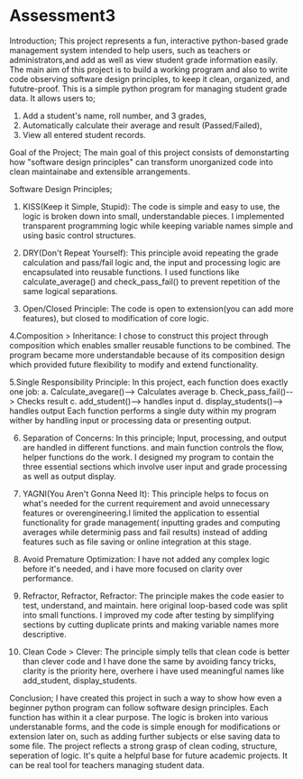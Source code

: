 # Assessment3

Introduction;
This project represents a fun, interactive python-based grade management system intended to help users, such as teachers or administrators,and  add as well as view student grade information easily. The main aim of this project is to build a working program and also to write code observing software design principles, to keep it clean, organized, and fututre-proof.
This is a simple python program for managing student grade data. It allows users to;
1. Add a student's name, roll number, and 3 grades,
2. Automatically calculate their average and result (Passed/Failed),
3. View all entered student records.

Goal of the Project; The main goal of this project consists of demonstarting how "software design principles" can transform unorganized code into clean maintainabe and extensible arrangements.

Software Design Principles;
1. KISS(Keep it Simple, Stupid): The code is simple and easy to use, the logic is broken down into small, understandable pieces. I implemented transparent programming logic while keeping variable names simple and using basic control structures.
   
2. DRY(Don't Repeat Yourself): This principle avoid repeating the grade calculation and pass/fail logic and, the input and processing logic are encapsulated into reusable functions. I used functions like calculate_average() and check_pass_fail() to prevent repetition of the same logical separations.

3. Open/Closed Principle: The code is open to extension(you can add more features), but closed to modification of core logic.
   
4.Composition > Inheritance:   I chose to construct this project through composition which enables smaller reusable functions to be combined. The program became more understandable because of its composition design which provided future flexibility to modify and extend functionality.

5.Single Responsibility Principle: In this project, each function does exactly one job:
   a. Calculate_avegare()--> Calculates average
   b. Check_pass_fail()--> Checks result
   c. add_student()--> handles input
   d. display_students()--> handles output
   Each function performs a single duty within my program wither by handling   input or processing data or presenting output.
   
6. Separation of Concerns: In this principle; Input, processing, and output are handled in different functions. and main function controls the flow, helper functions do the work. I designed my program to contain the three essential sections which involve user input and grade processing as well as output display.
   
7. YAGNI(You Aren't Gonna Need It): This principle helps to focus on what's needed for the current requirement and avoid unnecessary features or overengineering.I limited the application to essential functionality for grade management( inputting grades and computing averages while determinig pass and fail results) instead of adding features such as file saving or online integration at this stage.
   
8. Avoid Premature Optimization: I have not added any complex logic before it's needed, and i have more focused on clarity over performance.
   
9. Refractor, Refractor, Refractor: The principle makes the code easier to test, understand, and maintain. here original loop-based code was split into small functions. I improved my code after testing by simplifying sections by cutting duplicate prints and making variable names more descriptive.
   
10. Clean Code > Clever: The principle simply tells that clean code is better than clever code and I have done the same by avoiding fancy tricks, clarity is the priority here, overhere i have used meaningful names like add_student, display_students.

Conclusion;
I have created this project in such a way to show how even a beginner python program can follow software design principles. Each function has within it a clear purpose. The logic is broken into various understanable forms, and the code is simple enough for modifications or extension later on, such as adding further subjects or else saving data to some file. The project reflects a strong grasp of clean coding, structure, seperation of logic. It's quite a helpful base for future academic projects. It can be real tool for teachers managing student data.
